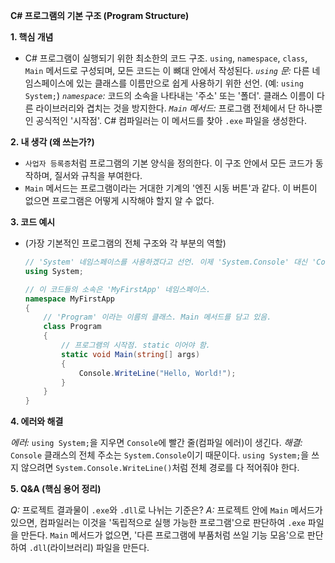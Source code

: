 **C# 프로그램의 기본 구조 (Program Structure)**

**1. 핵심 개념**

* C# 프로그램이 실행되기 위한 최소한의 코드 구조. `using`, `namespace`, `class`, `Main` 메서드로 구성되며, 모든 코드는 이 뼈대 안에서 작성된다.
*`using` 문:* 다른 네임스페이스에 있는 클래스를 이름만으로 쉽게 사용하기 위한 선언. (예: `using System;`)
*`namespace`:* 코드의 소속을 나타내는 '주소' 또는 '폴더'. 클래스 이름이 다른 라이브러리와 겹치는 것을 방지한다.
*`Main` 메서드:* 프로그램 전체에서 단 하나뿐인 공식적인 '시작점'. C# 컴파일러는 이 메서드를 찾아 `.exe` 파일을 생성한다.


**2. 내 생각 (왜 쓰는가?)**

* `사업자 등록증`처럼 프로그램의 기본 양식을 정의한다. 이 구조 안에서 모든 코드가 동작하며, 질서와 규칙을 부여한다.
* `Main` 메서드는 프로그램이라는 거대한 기계의 '엔진 시동 버튼'과 같다. 이 버튼이 없으면 프로그램은 어떻게 시작해야 할지 알 수 없다.


**3. 코드 예시**

*   (가장 기본적인 프로그램의 전체 구조와 각 부분의 역할)

    ```csharp
    // 'System' 네임스페이스를 사용하겠다고 선언. 이제 'System.Console' 대신 'Console'로 사용 가능.
    using System;

    // 이 코드들의 소속은 'MyFirstApp' 네임스페이스.
    namespace MyFirstApp
    {
        // 'Program' 이라는 이름의 클래스. Main 메서드를 담고 있음.
        class Program
        {
            // 프로그램의 시작점. static 이어야 함.
            static void Main(string[] args)
            {
                Console.WriteLine("Hello, World!");
            }
        }
    }
    ```


**4. 에러와 해결**

*에러:* `using System;`을 지우면 `Console`에 빨간 줄(컴파일 에러)이 생긴다.
*해결:* `Console` 클래스의 전체 주소는 `System.Console`이기 때문이다. `using System;`을 쓰지 않으려면 `System.Console.WriteLine()`처럼 전체 경로를 다 적어줘야 한다.


**5. Q&A (핵심 용어 정리)**

*Q:* 프로젝트 결과물이 `.exe`와 `.dll`로 나뉘는 기준은?
*A:* 프로젝트 안에 `Main` 메서드가 있으면, 컴파일러는 이것을 '독립적으로 실행 가능한 프로그램'으로 판단하여 `.exe` 파일을 만든다. `Main` 메서드가 없으면, '다른 프로그램에 부품처럼 쓰일 기능 모음'으로 판단하여 `.dll`(라이브러리) 파일을 만든다.